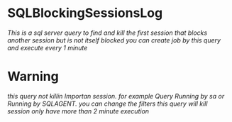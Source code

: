 # SQLBlockingSessionsLog

*This is a sql server query to find and kill the first session that blocks another session but is not itself blocked*
*you can create job by this query and execute every 1 minute*

# Warning
*this query not killin Importan session. for example Query Running by sa or Running by SQLAGENT. you can change the filters*
*this query will kill session only have more than 2 minute execution*
